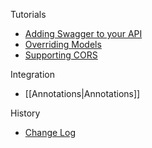 Tutorials
* [Adding Swagger to your API](https://github.com/wordnik/swagger-core/wiki/Adding-Swagger-to-your-API)
* [Overriding Models](https://github.com/wordnik/swagger-core/wiki/overriding-models)
* [Supporting CORS](https://github.com/wordnik/swagger-core/wiki/CORS)

Integration
* [[Annotations|Annotations]]

History
* [Change Log](https://github.com/wordnik/swagger-core/wiki/Changelog)